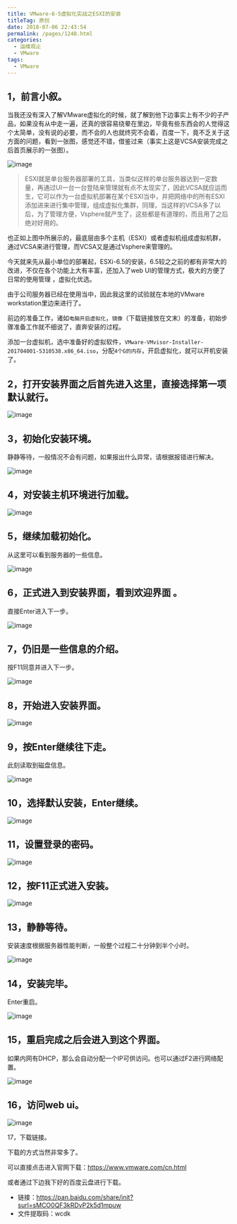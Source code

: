 ```yaml
---
title: VMware-6-5虚拟化实战之ESXI的安装
titleTag: 原创
date: 2018-07-06 22:43:54
permalink: /pages/1248.html
categories:
  - 运维观止
  - VMware
tags:
  - VMware
---
```


## 1，前言小叙。

当我还没有深入了解VMware虚拟化的时候，就了解到他下边事实上有不少的子产品，如果没有从中走一遍，还真的很容易绕晕在里边，毕竟有些东西会的人觉得这个太简单，没有说的必要，而不会的人也就终究不会着，百度一下，竟不乏关于这方面的问题，看到一张图，感觉还不错，借鉴过来（事实上这是VCSA安装完成之后首页展示的一张图）。

![image](http://t.eryajf.net/imgs/2021/09/237689b7797076fc.jpg)

> ESXI就是单台服务器部署的工具，当类似这样的单台服务器达到一定数量，再通过UI一台一台登陆来管理就有点不太现实了，因此VCSA就应运而生，它可以作为一台虚拟机部署在某个ESXI当中，并把网络中的所有ESXI添加进来进行集中管理，组成虚拟化集群，同理，当这样的VCSA多了以后，为了管理方便，Vsphere就产生了，这些都是有道理的，而且用了之后绝对好用的。

也正如上图中所展示的，最底层由多个主机（ESXI）或者虚拟机组成虚拟机群，通过VCSA来进行管理，而VCSA又是通过Vsphere来管理的。

今天就来先从最小单位的部署起，ESXi-6.5的安装，6.5较之之前的都有非常大的改进，不仅在各个功能上大有丰富，还加入了web UI的管理方式，极大的方便了日常的使用管理 ，虚拟化优选。

由于公司服务器已经在使用当中，因此我这里的试验就在本地的VMware workstation里边来进行了。

前边的准备工作，诸如`电脑开启虚拟化`，`镜像`（下载链接放在文末）的准备，初始步骤准备工作就不细说了，直奔安装的过程。

添加一台虚拟机，选中准备好的虚拟软件，`VMware-VMvisor-Installer-201704001-5310538.x86_64.iso`，分配`4个G的内存`，开启虚拟化，就可以开机安装了。

## 2，打开安装界面之后首先进入这里，直接选择第一项默认就行。

![image](http://t.eryajf.net/imgs/2021/09/32867542e629a93c.jpg)

## 3，初始化安装环境。

静静等待，一般情况不会有问题，如果报出什么异常，请根据报错进行解决。

![image](http://t.eryajf.net/imgs/2021/09/ce00931e5356a43b.jpg)

## 4，对安装主机环境进行加载。

![image](http://t.eryajf.net/imgs/2021/09/2d4c1b6d7e854cde.jpg)

## 5，继续加载初始化。

从这里可以看到服务器的一些信息。

![image](http://t.eryajf.net/imgs/2021/09/23e26fc9f2904aac.jpg)

## 6，正式进入到安装界面，看到欢迎界面 。

直接Enter进入下一步。

![image](http://t.eryajf.net/imgs/2021/09/55e932a6f1c142e2.jpg)

## 7，仍旧是一些信息的介绍。

按F11同意并进入下一步。

![image](http://t.eryajf.net/imgs/2021/09/bebd2ff167818ad6.jpg)

## 8，开始进入安装界面。

![image](http://t.eryajf.net/imgs/2021/09/fe1d556476c8335a.jpg)

## 9，按Enter继续往下走。

此刻读取到磁盘信息。

![image](http://t.eryajf.net/imgs/2021/09/03dbc62431e0cbd3.jpg)

## 10，选择默认安装，Enter继续。

![image](http://t.eryajf.net/imgs/2021/09/b9ceafdf2859d2b4.jpg)

## 11，设置登录的密码。

![image](http://t.eryajf.net/imgs/2021/09/09f20aa42b409bae.jpg)

## 12，按F11正式进入安装。

![image](http://t.eryajf.net/imgs/2021/09/0345fc843e77b358.jpg)

## 13，静静等待。

安装速度根据服务器性能判断，一般整个过程二十分钟到半个小时。

![image](http://t.eryajf.net/imgs/2021/09/19be28b15966df86.jpg)

## 14，安装完毕。

Enter重启。

![image](http://t.eryajf.net/imgs/2021/09/cd4b4ea80e20cc5e.jpg)

## 15，重启完成之后会进入到这个界面。

如果内网有DHCP，那么会自动分配一个IP可供访问。也可以通过F2进行网络配置。

![image](http://t.eryajf.net/imgs/2021/09/cb204eda17251d6a.jpg)

## 16，访问web ui。

![image](http://t.eryajf.net/imgs/2021/09/bb8c58309636642e.jpg)

17，下载链接。

下载的方式当然非常多了。

可以直接点击进入官网下载：https://www.vmware.com/cn.html

或者通过下边我下好的百度云盘进行下载。

- 链接：https://pan.baidu.com/share/init?surl=sMCO0QF3kRDvP2k5d1mpuw
- 文件提取码：wcdk

